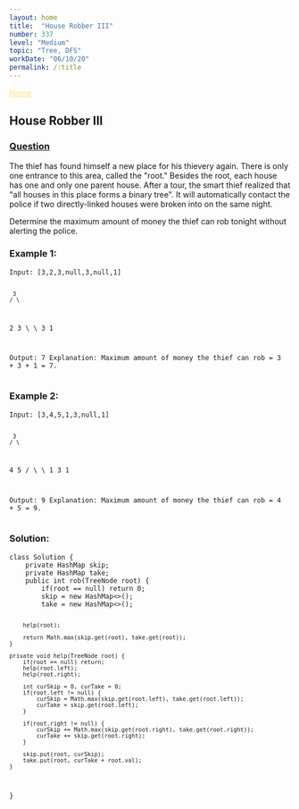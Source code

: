 ```yaml
---
layout: home
title:  "House Robber III"
number: 337
level: "Medium"
topic: "Tree, DFS"
workDate: "06/10/20"
permalink: /:title
---
```

<a  style="color:#ffe57c;float:top" href="/leetcode/">Home</a>
<h2>House Robber III</h2>

<h3 style="color:#ffe57c;"><a href="https://leetcode.com/problems/house-robber-iii/">Question</a></h3>


<p>The thief has found himself a new place for his thievery again. There is only one entrance to this area, called the "root." Besides the root, each house has one and only one parent house. After a tour, the smart thief realized that "all houses in this place forms a binary tree". It will automatically contact the police if two directly-linked houses were broken into on the same night.</p>

<p>Determine the maximum amount of money the thief can rob tonight without alerting the police.</p>


<h3>Example 1:</h3>
<pre><code class="plaintext">Input: [3,2,3,null,3,null,1]

     3
    / \
   2   3
    \   \ 
     3   1

Output: 7 
Explanation: Maximum amount of money the thief can rob = 3 + 3 + 1 = 7.
</code></pre>

<h3>Example 2:</h3>
<pre><code class="plaintext">Input: [3,4,5,1,3,null,1]

     3
    / \
   4   5
  / \   \ 
 1   3   1

Output: 9
Explanation: Maximum amount of money the thief can rob = 4 + 5 = 9.
</code></pre>


<h3>Solution:</h3>
<pre><code class="java">class Solution {
    private HashMap<TreeNode, Integer> skip;
    private HashMap<TreeNode, Integer> take;
    public int rob(TreeNode root) {
        if(root == null) return 0;
        skip = new HashMap<>();
        take = new HashMap<>();
        
        help(root);
        
        return Math.max(skip.get(root), take.get(root));
    }
    
    private void help(TreeNode root) {
        if(root == null) return;
        help(root.left);
        help(root.right);
        
        int curSkip = 0, curTake = 0;
        if(root.left != null) {
            curSkip = Math.max(skip.get(root.left), take.get(root.left));
            curTake = skip.get(root.left);
        }
        
        if(root.right != null) {
            curSkip += Math.max(skip.get(root.right), take.get(root.right));
            curTake += skip.get(root.right);
        }
        
        skip.put(root, curSkip);
        take.put(root, curTake + root.val);
    }
}</code></pre>